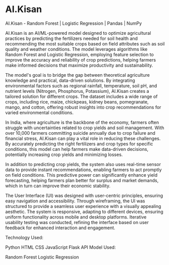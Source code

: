 # AI.Kisan
AI.Kisan - Random Forest | Logistic Regression | Pandas | NumPy

AI.Kisan is an AI/ML-powered model designed to optimize agricultural practices by predicting the fertilizers needed for soil health and recommending the most suitable crops based on field attributes such as soil quality and weather conditions. The model leverages algorithms like Random Forest and Logistic Regression, employing feature selection to improve the accuracy and reliability of crop predictions, helping farmers make informed decisions that maximize productivity and sustainability.

The model's goal is to bridge the gap between theoretical agriculture knowledge and practical, data-driven solutions. By integrating environmental factors such as regional rainfall, temperature, soil pH, and nutrient levels (Nitrogen, Phosphorus, Potassium), AI.Kisan creates a tailored solution for different crops. The dataset includes a wide range of crops, including rice, maize, chickpeas, kidney beans, pomegranate, mango, and cotton, offering robust insights into crop recommendations for varied environmental conditions.

In India, where agriculture is the backbone of the economy, farmers often struggle with uncertainties related to crop yields and soil management. With over 10,000 farmers committing suicide annually due to crop failure and financial stress, AI.Kisan can play a vital role in reducing these challenges. By accurately predicting the right fertilizers and crop types for specific conditions, this model can help farmers make data-driven decisions, potentially increasing crop yields and minimizing losses.

In addition to predicting crop yields, the system also uses real-time sensor data to provide instant recommendations, enabling farmers to act promptly on field conditions. This predictive power can significantly enhance yield forecasting, helping farmers plan better for surplus and market demands, which in turn can improve their economic stability.

The User Interface (UI) was designed with user-centric principles, ensuring easy navigation and accessibility. Through wireframing, the UI was structured to provide a seamless user experience with a visually appealing aesthetic. The system is responsive, adapting to different devices, ensuring uniform functionality across mobile and desktop platforms. Iterative usability testing was conducted, refining the interface based on user feedback for enhanced interaction and engagement.

Technology Used:

Python
HTML
CSS
JavaScript
Flask API
Model Used:

Random Forest
Logistic Regression
